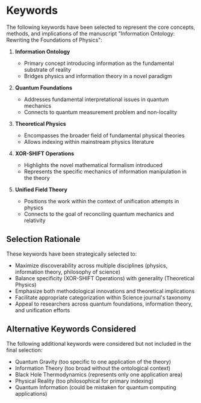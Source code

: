 # Keywords

The following keywords have been selected to represent the core concepts, methods, and implications of the manuscript "Information Ontology: Rewriting the Foundations of Physics":

1. **Information Ontology**
   - Primary concept introducing information as the fundamental substrate of reality
   - Bridges physics and information theory in a novel paradigm

2. **Quantum Foundations**
   - Addresses fundamental interpretational issues in quantum mechanics
   - Connects to quantum measurement problem and non-locality

3. **Theoretical Physics**
   - Encompasses the broader field of fundamental physical theories
   - Allows indexing within mainstream physics literature

4. **XOR-SHIFT Operations**
   - Highlights the novel mathematical formalism introduced
   - Represents the specific mechanics of information manipulation in the theory

5. **Unified Field Theory**
   - Positions the work within the context of unification attempts in physics
   - Connects to the goal of reconciling quantum mechanics and relativity

## Selection Rationale

These keywords have been strategically selected to:
- Maximize discoverability across multiple disciplines (physics, information theory, philosophy of science)
- Balance specificity (XOR-SHIFT Operations) with generality (Theoretical Physics)
- Emphasize both methodological innovations and theoretical implications
- Facilitate appropriate categorization within Science journal's taxonomy
- Appeal to researchers across quantum foundations, information theory, and unification efforts

## Alternative Keywords Considered

The following additional keywords were considered but not included in the final selection:
- Quantum Gravity (too specific to one application of the theory)
- Information Theory (too broad without the ontological context)
- Black Hole Thermodynamics (represents only one application area)
- Physical Reality (too philosophical for primary indexing)
- Quantum Information (could be mistaken for quantum computing applications) 
